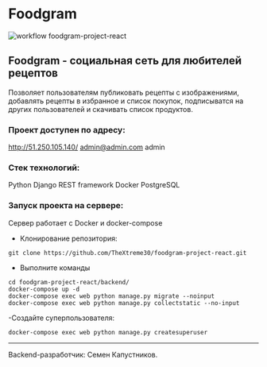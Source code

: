 # Foodgram
![workflow foodgram-project-react](https://github.com/SimonKabb/foodgram-project-react/actions/workflows/main.yml/badge.svg)

## Foodgram - социальная сеть для любителей рецептов
Позволяет пользователям публиковать рецепты с изображениями, добавлять рецепты в избранное и список покупок, подписыватся на других пользователей и скачивать список продуктов.

### Проект доступен по адресу:
http://51.250.105.140/
admin@admin.com
admin
### Стек технологий:

Python
Django REST framework
Docker
PostgreSQL

### Запуск проекта на сервере:
Сервер работает с Docker и docker-compose

- Клонирование репозитория:
```
git clone https://github.com/TheXtreme30/foodgram-project-react.git
```
- Выполните команды
```
cd foodgram-project-react/backend/
docker-compose up -d
docker-compose exec web python manage.py migrate --noinput
docker-compose exec web python manage.py collectstatic --no-input
```
-Создайте суперпользователя:
```
docker-compose exec web python manage.py createsuperuser
```

________________________________________
Backend-разработчик: Семен Капустников.
